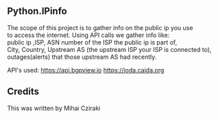 <snippet>
  <content>

## Python.IPinfo

The scope of this project is to gather info on the public ip you use
<br>to access the internet. Using API calls we gather info like:
<br>public ip ,ISP, ASN number of the ISP the public ip is part of,
<br>City, Country, Upstream AS (the upstream ISP your ISP is connected to),
<br>outages(alerts) that those upstream AS had recently.
 
API's used:
https://api.bgpview.io 
https://ioda.caida.org

  
## Credits
This was written by Mihai Cziraki
</content>
</snippet>
